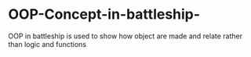 # OOP-Concept-in-battleship-
OOP in battleship is used to show how object are made and relate rather than logic and functions 

